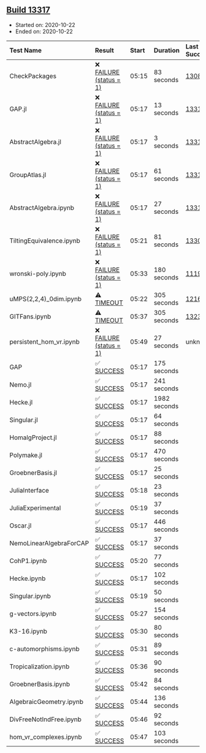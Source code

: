## [Build 13317](https://oscarci.mathematik.uni-kl.de/job/oscar/13317/)

* Started on: 2020-10-22
* Ended on: 2020-10-22

| Test Name    | Result | Start | Duration | Last Success | First Failure |
|:-------------|:-------|:------|:---------|:-------------|:--------------|
| CheckPackages | ❌ [FAILURE (status = 1)](https://oscarci.mathematik.uni-kl.de/job/oscar/13317/artifact/logs/build-13317/CheckPackages.log) | 05:15 | 83 seconds | [13085](https://oscarci.mathematik.uni-kl.de/job/oscar/13085/) | [13086](https://oscarci.mathematik.uni-kl.de/job/oscar/13086/) |
| GAP.jl | ❌ [FAILURE (status = 1)](https://oscarci.mathematik.uni-kl.de/job/oscar/13317/artifact/logs/build-13317/GAP.jl.log) | 05:17 | 13 seconds | [13316](https://oscarci.mathematik.uni-kl.de/job/oscar/13316/) | [13317](https://oscarci.mathematik.uni-kl.de/job/oscar/13317/) |
| AbstractAlgebra.jl | ❌ [FAILURE (status = 1)](https://oscarci.mathematik.uni-kl.de/job/oscar/13317/artifact/logs/build-13317/AbstractAlgebra.jl.log) | 05:17 | 3 seconds | [13315](https://oscarci.mathematik.uni-kl.de/job/oscar/13315/) | [13316](https://oscarci.mathematik.uni-kl.de/job/oscar/13316/) |
| GroupAtlas.jl | ❌ [FAILURE (status = 1)](https://oscarci.mathematik.uni-kl.de/job/oscar/13317/artifact/logs/build-13317/GroupAtlas.jl.log) | 05:17 | 61 seconds | [13311](https://oscarci.mathematik.uni-kl.de/job/oscar/13311/) | [13312](https://oscarci.mathematik.uni-kl.de/job/oscar/13312/) |
| AbstractAlgebra.ipynb | ❌ [FAILURE (status = 1)](https://oscarci.mathematik.uni-kl.de/job/oscar/13317/artifact/logs/build-13317/AbstractAlgebra.ipynb.log) | 05:17 | 27 seconds | [13315](https://oscarci.mathematik.uni-kl.de/job/oscar/13315/) | [13316](https://oscarci.mathematik.uni-kl.de/job/oscar/13316/) |
| TiltingEquivalence.ipynb | ❌ [FAILURE (status = 1)](https://oscarci.mathematik.uni-kl.de/job/oscar/13317/artifact/logs/build-13317/TiltingEquivalence.ipynb.log) | 05:21 | 81 seconds | [13301](https://oscarci.mathematik.uni-kl.de/job/oscar/13301/) | [13302](https://oscarci.mathematik.uni-kl.de/job/oscar/13302/) |
| wronski-poly.ipynb | ❌ [FAILURE (status = 1)](https://oscarci.mathematik.uni-kl.de/job/oscar/13317/artifact/logs/build-13317/wronski-poly.ipynb.log) | 05:33 | 180 seconds | [11192](https://oscarci.mathematik.uni-kl.de/job/oscar/11192/) | [11193](https://oscarci.mathematik.uni-kl.de/job/oscar/11193/) |
| uMPS(2,2,4)_0dim.ipynb | ⚠ [TIMEOUT](https://oscarci.mathematik.uni-kl.de/job/oscar/13317/artifact/logs/build-13317/uMPS-2-2-4-_0dim.ipynb.log) | 05:22 | 305 seconds | [12167](https://oscarci.mathematik.uni-kl.de/job/oscar/12167/) | [12168](https://oscarci.mathematik.uni-kl.de/job/oscar/12168/) |
| GITFans.ipynb | ⚠ [TIMEOUT](https://oscarci.mathematik.uni-kl.de/job/oscar/13317/artifact/logs/build-13317/GITFans.ipynb.log) | 05:37 | 305 seconds | [13234](https://oscarci.mathematik.uni-kl.de/job/oscar/13234/) | [13235](https://oscarci.mathematik.uni-kl.de/job/oscar/13235/) |
| persistent_hom_vr.ipynb | ❌ [FAILURE (status = 1)](https://oscarci.mathematik.uni-kl.de/job/oscar/13317/artifact/logs/build-13317/persistent_hom_vr.ipynb.log) | 05:49 | 27 seconds | unknown | unknown |
| GAP | ✅ [SUCCESS](https://oscarci.mathematik.uni-kl.de/job/oscar/13317/artifact/logs/build-13317/GAP.log) | 05:17 | 175 seconds |  |  |
| Nemo.jl | ✅ [SUCCESS](https://oscarci.mathematik.uni-kl.de/job/oscar/13317/artifact/logs/build-13317/Nemo.jl.log) | 05:17 | 241 seconds |  |  |
| Hecke.jl | ✅ [SUCCESS](https://oscarci.mathematik.uni-kl.de/job/oscar/13317/artifact/logs/build-13317/Hecke.jl.log) | 05:17 | 1982 seconds |  |  |
| Singular.jl | ✅ [SUCCESS](https://oscarci.mathematik.uni-kl.de/job/oscar/13317/artifact/logs/build-13317/Singular.jl.log) | 05:17 | 64 seconds |  |  |
| HomalgProject.jl | ✅ [SUCCESS](https://oscarci.mathematik.uni-kl.de/job/oscar/13317/artifact/logs/build-13317/HomalgProject.jl.log) | 05:17 | 88 seconds |  |  |
| Polymake.jl | ✅ [SUCCESS](https://oscarci.mathematik.uni-kl.de/job/oscar/13317/artifact/logs/build-13317/Polymake.jl.log) | 05:17 | 470 seconds |  |  |
| GroebnerBasis.jl | ✅ [SUCCESS](https://oscarci.mathematik.uni-kl.de/job/oscar/13317/artifact/logs/build-13317/GroebnerBasis.jl.log) | 05:17 | 25 seconds |  |  |
| JuliaInterface | ✅ [SUCCESS](https://oscarci.mathematik.uni-kl.de/job/oscar/13317/artifact/logs/build-13317/JuliaInterface.log) | 05:18 | 23 seconds |  |  |
| JuliaExperimental | ✅ [SUCCESS](https://oscarci.mathematik.uni-kl.de/job/oscar/13317/artifact/logs/build-13317/JuliaExperimental.log) | 05:19 | 37 seconds |  |  |
| Oscar.jl | ✅ [SUCCESS](https://oscarci.mathematik.uni-kl.de/job/oscar/13317/artifact/logs/build-13317/Oscar.jl.log) | 05:17 | 446 seconds |  |  |
| NemoLinearAlgebraForCAP | ✅ [SUCCESS](https://oscarci.mathematik.uni-kl.de/job/oscar/13317/artifact/logs/build-13317/NemoLinearAlgebraForCAP.log) | 05:17 | 37 seconds |  |  |
| CohP1.ipynb | ✅ [SUCCESS](https://oscarci.mathematik.uni-kl.de/job/oscar/13317/artifact/logs/build-13317/CohP1.ipynb.log) | 05:20 | 77 seconds |  |  |
| Hecke.ipynb | ✅ [SUCCESS](https://oscarci.mathematik.uni-kl.de/job/oscar/13317/artifact/logs/build-13317/Hecke.ipynb.log) | 05:17 | 102 seconds |  |  |
| Singular.ipynb | ✅ [SUCCESS](https://oscarci.mathematik.uni-kl.de/job/oscar/13317/artifact/logs/build-13317/Singular.ipynb.log) | 05:19 | 50 seconds |  |  |
| g-vectors.ipynb | ✅ [SUCCESS](https://oscarci.mathematik.uni-kl.de/job/oscar/13317/artifact/logs/build-13317/g-vectors.ipynb.log) | 05:27 | 154 seconds |  |  |
| K3-16.ipynb | ✅ [SUCCESS](https://oscarci.mathematik.uni-kl.de/job/oscar/13317/artifact/logs/build-13317/K3-16.ipynb.log) | 05:30 | 80 seconds |  |  |
| c-automorphisms.ipynb | ✅ [SUCCESS](https://oscarci.mathematik.uni-kl.de/job/oscar/13317/artifact/logs/build-13317/c-automorphisms.ipynb.log) | 05:31 | 89 seconds |  |  |
| Tropicalization.ipynb | ✅ [SUCCESS](https://oscarci.mathematik.uni-kl.de/job/oscar/13317/artifact/logs/build-13317/Tropicalization.ipynb.log) | 05:36 | 90 seconds |  |  |
| GroebnerBasis.ipynb | ✅ [SUCCESS](https://oscarci.mathematik.uni-kl.de/job/oscar/13317/artifact/logs/build-13317/GroebnerBasis.ipynb.log) | 05:42 | 84 seconds |  |  |
| AlgebraicGeometry.ipynb | ✅ [SUCCESS](https://oscarci.mathematik.uni-kl.de/job/oscar/13317/artifact/logs/build-13317/AlgebraicGeometry.ipynb.log) | 05:44 | 136 seconds |  |  |
| DivFreeNotIndFree.ipynb | ✅ [SUCCESS](https://oscarci.mathematik.uni-kl.de/job/oscar/13317/artifact/logs/build-13317/DivFreeNotIndFree.ipynb.log) | 05:46 | 92 seconds |  |  |
| hom_vr_complexes.ipynb | ✅ [SUCCESS](https://oscarci.mathematik.uni-kl.de/job/oscar/13317/artifact/logs/build-13317/hom_vr_complexes.ipynb.log) | 05:47 | 103 seconds |  |  |
